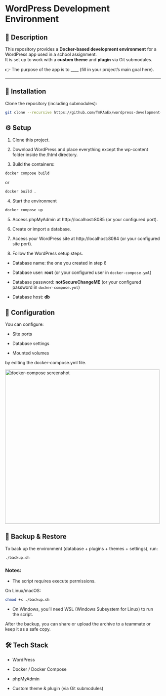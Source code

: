 # WordPress Development Environment

## 📖 Description

This repository provides a **Docker-based development environment** for a WordPress app used in a school assignment.  
It is set up to work with a **custom theme** and **plugin** via Git submodules.

👉 The purpose of the app is to \_\_\_\_ (fill in your project’s main goal here).

---

## 🚀 Installation

Clone the repository (including submodules):

```bash
git clone --recursive https://github.com/TmRAaEx/wordpress-development-env
```

## ⚙️ Setup

1. Clone this project.

2. Download WordPress and place everything except the wp-content folder inside the /html directory.

3. Build the containers:

```bash
docker compose build
```

or

```bash
docker build .
```

4. Start the environment

```bash
docker compose up
```

5. Access phpMyAdmin at http://localhost:8085 (or your configured port).

6. Create or import a database.

7. Access your WordPress site at http://localhost:8084 (or your configured site port).

8. Follow the WordPress setup steps.

- Database name: the one you created in step 6

- Database user: **root** (or your configured user in `docker-compose.yml`)

- Database password: **notSecureChangeME** (or your configured password in `docker-compose.yml`)

- Database host: **db**

## 🔧 Configuration

You can configure:

- Site ports

- Database settings

- Mounted volumes

by editing the docker-compose.yml file.

<p> <img width="500" alt="docker-compose screenshot" src="https://github.com/user-attachments/assets/f5cc220e-8d4c-46b6-8812-44b350b511a7" /> </p>

## 💾 Backup & Restore

To back up the environment (database + plugins + themes + settings), run:

```bash
./backup.sh
```

### Notes:

- The script requires execute permissions.

On Linux/macOS:

```bash
chmod +x ./backup.sh
```

- On Windows, you’ll need WSL (Windows Subsystem for Linux) to run the script.

After the backup, you can share or upload the archive to a teammate or keep it as a safe copy.

## 🛠️ Tech Stack

- WordPress

- Docker / Docker Compose

- phpMyAdmin

- Custom theme & plugin (via Git submodules)
